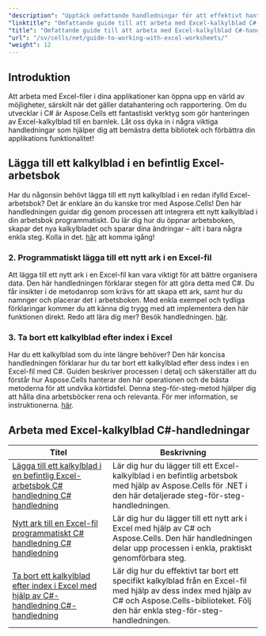 ```yaml
---
"description": "Upptäck omfattande handledningar för att effektivt hantera Excel-kalkylblad med Aspose.Cells för .NET, skräddarsydda för C#-utvecklare."
"linktitle": "Omfattande guide till att arbeta med Excel-kalkylblad C#-handledningar"
"title": "Omfattande guide till att arbeta med Excel-kalkylblad C#-handledningar"
"url": "/sv/cells/net/guide-to-working-with-excel-worksheets/"
"weight": 12
---
```


## Introduktion

Att arbeta med Excel-filer i dina applikationer kan öppna upp en värld av möjligheter, särskilt när det gäller datahantering och rapportering. Om du utvecklar i C# är Aspose.Cells ett fantastiskt verktyg som gör hanteringen av Excel-kalkylblad till en barnlek. Låt oss dyka in i några viktiga handledningar som hjälper dig att bemästra detta bibliotek och förbättra din applikations funktionalitet!

## Lägga till ett kalkylblad i en befintlig Excel-arbetsbok  
Har du någonsin behövt lägga till ett nytt kalkylblad i en redan ifylld Excel-arbetsbok? Det är enklare än du kanske tror med Aspose.Cells! Den här handledningen guidar dig genom processen att integrera ett nytt kalkylblad i din arbetsbok programmatiskt. Du lär dig hur du öppnar arbetsboken, skapar det nya kalkylbladet och sparar dina ändringar – allt i bara några enkla steg. Kolla in det. [här](./adding-worksheet-to-existing-excel-workbook-csharp-tutorial/) att komma igång!

### 2. Programmatiskt lägga till ett nytt ark i en Excel-fil  
Att lägga till ett nytt ark i en Excel-fil kan vara viktigt för att bättre organisera data. Den här handledningen förklarar stegen för att göra detta med C#. Du får insikter i de metodanrop som krävs för att skapa ett ark, samt hur du namnger och placerar det i arbetsboken. Med enkla exempel och tydliga förklaringar kommer du att känna dig trygg med att implementera den här funktionen direkt. Redo att lära dig mer? Besök handledningen. [här](./add-new-sheet-to-excel-file-csharp-tutorial/).

### 3. Ta bort ett kalkylblad efter index i Excel  
Har du ett kalkylblad som du inte längre behöver? Den här koncisa handledningen förklarar hur du tar bort ett kalkylblad efter dess index i en Excel-fil med C#. Guiden beskriver processen i detalj och säkerställer att du förstår hur Aspose.Cells hanterar den här operationen och de bästa metoderna för att undvika körtidsfel. Denna steg-för-steg-metod hjälper dig att hålla dina arbetsböcker rena och relevanta. För mer information, se instruktionerna. [här](./delete-worksheet-by-index-excel-csharp-tutorial/).

## Arbeta med Excel-kalkylblad C#-handledningar
| Titel | Beskrivning |
| --- | --- | 
| [Lägga till ett kalkylblad i en befintlig Excel-arbetsbok C# handledning C# handledning](./adding-worksheet-to-existing-excel-workbook-csharp-tutorial/) | Lär dig hur du lägger till ett Excel-kalkylblad i en befintlig arbetsbok med hjälp av Aspose.Cells för .NET i den här detaljerade steg-för-steg-handledningen. |  
| [Nytt ark till en Excel-fil programmatiskt C# handledning C# handledning](./add-new-sheet-to-excel-file-csharp-tutorial/) | Lär dig hur du lägger till ett nytt ark i Excel med hjälp av C# och Aspose.Cells. Den här handledningen delar upp processen i enkla, praktiskt genomförbara steg. |  
| [Ta bort ett kalkylblad efter index i Excel med hjälp av C#-handledning C#-handledning](./delete-worksheet-by-index-excel-csharp-tutorial/) | Lär dig hur du effektivt tar bort ett specifikt kalkylblad från en Excel-fil med hjälp av dess index med hjälp av C# och Aspose.Cells-biblioteket. Följ den här enkla steg-för-steg-handledningen. |